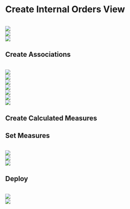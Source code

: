 # Create Internal Orders View

<br>![](/exercises/ex2/images/create_in_repository_explorer.png)
<br>![](/exercises/ex4/images/create_internal_orders_ads_01.png)
<br>![](/exercises/ex4/images/create_internal_orders_ads_02.png)

## Create Associations
<br>![](/exercises/ex4/images/create_internal_orders_ads_05.png)
<br>![](/exercises/ex4/images/create_internal_orders_ads_06.png)
<br>![](/exercises/ex4/images/create_internal_orders_ads_07.png)
<br>![](/exercises/ex4/images/create_internal_orders_ads_08.png)
<br>![](/exercises/ex4/images/create_internal_orders_ads_09.png)
<br>![](/exercises/ex4/images/create_internal_orders_ads_10.png)
<br>![](/exercises/ex4/images/create_internal_orders_ads_11.png)

## Create Calculated Measures


## Set Measures
<br>![](/exercises/ex4/images/create_internal_orders_ads_16.png)
<br>![](/exercises/ex4/images/create_internal_orders_ads_17.png)
<br>![](/exercises/ex4/images/create_internal_orders_ads_18.png)

## Deploy
<br>![](/exercises/ex4/images/create_internal_orders_ads_29.png)
<br>![](/exercises/ex4/images/create_internal_orders_ads_30.png)

